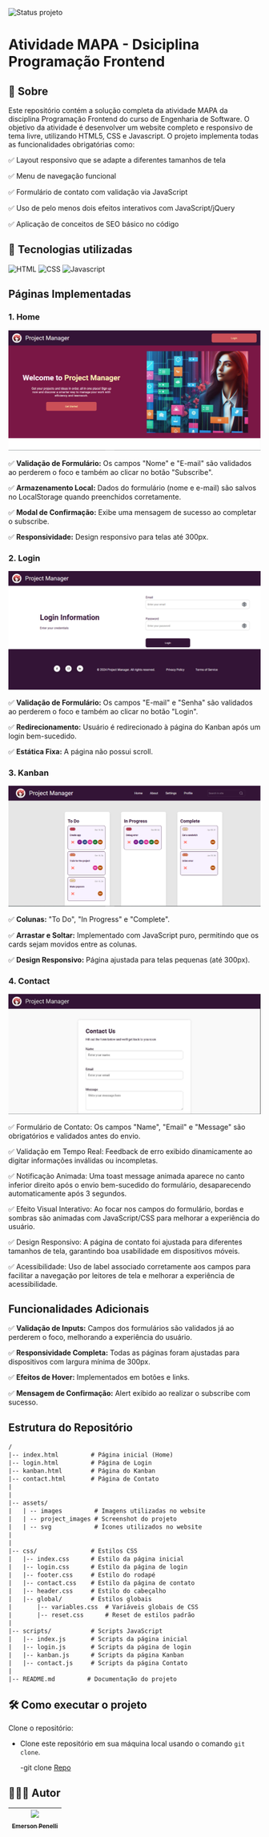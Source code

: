 ![Status projeto](https://img.shields.io/badge/STATUS-Finalizado-blue?style=for-the-badge)

# Atividade MAPA - Dsiciplina Programação Frontend

## 📌 Sobre

Este repositório contém a solução completa da atividade MAPA da disciplina Programação Frontend do curso de Engenharia de Software. O objetivo da atividade é desenvolver um website completo e responsivo de tema livre, utilizando HTML5, CSS e Javascript. O projeto implementa todas as funcionalidades obrigatórias como:

✅ Layout responsivo que se adapte a diferentes tamanhos de tela

✅ Menu de navegação funcional

✅ Formulário de contato com validação via JavaScript

✅ Uso de pelo menos dois efeitos interativos com JavaScript/jQuery

✅ Aplicação de conceitos de SEO básico no código

## 🚀 Tecnologias utilizadas

![HTML](https://img.shields.io/badge/HTML5-E34F26?style=for-the-badge&logo=html5&logoColor=white)
![CSS](https://img.shields.io/badge/CSS3-1572B6?style=for-the-badge&logo=css3&logoColor=white)
![Javascript](https://img.shields.io/badge/JavaScript-F7DF1E?style=for-the-badge&logo=javascript&logoColor=black)

## Páginas Implementadas

### 1. Home

<img src="./assets/project_images/screenshot_1.PNG" />

✅ **Validação de Formulário:** Os campos "Nome" e "E-mail" são validados ao perderem o foco e também ao clicar no botão "Subscribe".

✅ **Armazenamento Local:** Dados do formulário (nome e e-mail) são salvos no LocalStorage quando preenchidos corretamente.

✅ **Modal de Confirmação:** Exibe uma mensagem de sucesso ao completar o subscribe.

✅ **Responsividade:** Design responsivo para telas até 300px.

### 2. Login

<img src="./assets/project_images/screenshot_2.PNG" />

✅ **Validação de Formulário:** Os campos "E-mail" e "Senha" são validados ao perderem o foco e também ao clicar no botão "Login".

✅ **Redirecionamento:** Usuário é redirecionado à página do Kanban após um login bem-sucedido.

✅ **Estática Fixa:** A página não possui scroll.

### 3. Kanban

<img src="./assets/project_images/screenshot_3.PNG" />

✅ **Colunas:** "To Do", "In Progress" e "Complete".

✅ **Arrastar e Soltar:** Implementado com JavaScript puro, permitindo que os cards sejam movidos entre as colunas.

✅ **Design Responsivo:** Página ajustada para telas pequenas (até 300px).

### 4. Contact

<img src="./assets/project_images/screenshot_4.PNG" />

✅ Formulário de Contato: Os campos "Name", "Email" e "Message" são obrigatórios e validados antes do envio.

✅ Validação em Tempo Real: Feedback de erro exibido dinamicamente ao digitar informações inválidas ou incompletas.

✅ Notificação Animada: Uma toast message animada aparece no canto inferior direito após o envio bem-sucedido do formulário, desaparecendo automaticamente após 3 segundos.

✅ Efeito Visual Interativo: Ao focar nos campos do formulário, bordas e sombras são animadas com JavaScript/CSS para melhorar a experiência do usuário.

✅ Design Responsivo: A página de contato foi ajustada para diferentes tamanhos de tela, garantindo boa usabilidade em dispositivos móveis.

✅ Acessibilidade: Uso de label associado corretamente aos campos para facilitar a navegação por leitores de tela e melhorar a experiência de acessibilidade.

## Funcionalidades Adicionais

✅ **Validação de Inputs:** Campos dos formulários são validados já ao perderem o foco, melhorando a experiência do usuário.

✅ **Responsividade Completa:** Todas as páginas foram ajustadas para dispositivos com largura mínima de 300px.

✅ **Efeitos de Hover:** Implementados em botões e links.

✅ **Mensagem de Confirmação:** Alert exibido ao realizar o subscribe com sucesso.

## Estrutura do Repositório

```
/
|-- index.html         # Página inicial (Home)
|-- login.html         # Página de Login
|-- kanban.html        # Página do Kanban
|-- contact.html       # Página de Contato
|
|
|-- assets/
|   | -- images         # Imagens utilizadas no website
|   | -- project_images # Screenshot do projeto
|   | -- svg            # Ícones utilizados no website
|
|
|-- css/               # Estilos CSS
|   |-- index.css      # Estilo da página inicial
|   |-- login.css      # Estilo da página de login
|   |-- footer.css     # Estilo do rodapé
|   |-- contact.css    # Estilo da página de contato
|   |-- header.css     # Estilo do cabeçalho
|   |-- global/        # Estilos globais
|       |-- variables.css  # Variáveis globais de CSS
|       |-- reset.css      # Reset de estilos padrão
|
|-- scripts/           # Scripts JavaScript
|   |-- index.js       # Scripts da página inicial
|   |-- login.js       # Scripts da página de login
|   |-- kanban.js      # Scripts da página Kanban
|   |-- contact.js     # Scripts da página Contato
|
|-- README.md         # Documentação do projeto
```

## 🛠️ Como executar o projeto

Clone o repositório:

- Clone este repositório em sua máquina local usando o comando `git clone`.

  -git clone [Repo](https://github.com/EmersonPenelli/ProjectManager)

## 🙋🏻‍♂️ Autor

| [<img src="https://avatars.githubusercontent.com/u/132641090?v=4" width=115><br><sub>Emerson Penelli</sub>](https://github.com/EmersonPenelli) |
| :--------------------------------------------------------------------------------------------------------------------------------------------: |
